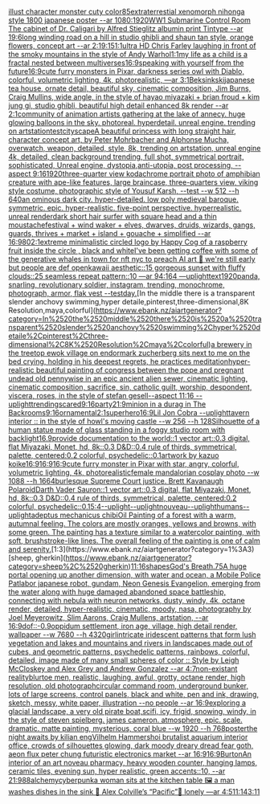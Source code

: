 [illust character monster cuty color](https://www.ebank.nz/aiartgenerator?category=illust%2520character%2520monster%2520cuty%2520color)[85](https://www.ebank.nz/aiartgenerator?category=85)[extraterrestial xenomorph nihonga style 1800 japanese poster --ar 1080:1920](https://www.ebank.nz/aiartgenerator?category=extraterrestial%2520xenomorph%2520nihonga%2520style%25201800%2520japanese%2520poster%2520--ar%25201080%3A1920)[WW1 Submarine Control Room The cabinet of Dr. Caligari  by Alfred Stieglitz albumin print Tintype --ar 19:6](https://www.ebank.nz/aiartgenerator?category=WW1%2520Submarine%2520Control%2520Room%2520The%2520cabinet%2520of%2520Dr.%2520Caligari%2520%2520by%2520Alfred%2520Stieglitz%2520albumin%2520print%2520Tintype%2520--ar%252019%3A6)[long winding road on a hill in studio ghibli and shaun tan style, orange flowers, concept art  --ar 2:1](https://www.ebank.nz/aiartgenerator?category=long%2520winding%2520road%2520on%2520a%2520hill%2520in%2520studio%2520ghibli%2520and%2520shaun%2520tan%2520style%2C%2520orange%2520flowers%2C%2520concept%2520art%2520%2520--ar%25202%3A1)[9:15](https://www.ebank.nz/aiartgenerator?category=9%3A15)[1:1](https://www.ebank.nz/aiartgenerator?category=1%3A1)[ultra HD Chris Farley laughing in front of the smoky mountains in the style of Andy Warhol](https://www.ebank.nz/aiartgenerator?category=ultra%2520HD%2520Chris%2520Farley%2520laughing%2520in%2520front%2520of%2520the%2520smoky%2520mountains%2520in%2520the%2520style%2520of%2520Andy%2520Warhol)[1:1](https://www.ebank.nz/aiartgenerator?category=1%3A1)[my life as a child is a fractal nested between multiverses](https://www.ebank.nz/aiartgenerator?category=my%2520life%2520as%2520a%2520child%2520is%2520a%2520fractal%2520nested%2520between%2520multiverses)[16:9](https://www.ebank.nz/aiartgenerator?category=16%3A9)[speaking with yourself from the future](https://www.ebank.nz/aiartgenerator?category=speaking%2520with%2520yourself%2520from%2520the%2520future)[16:9](https://www.ebank.nz/aiartgenerator?category=16%3A9)[cute furry monsters in Pixar, darkness series owl with Diablo, colorful, volumetric lighting, 4k, photorealistic, —ar 3:1](https://www.ebank.nz/aiartgenerator?category=cute%2520furry%2520monsters%2520in%2520Pixar%2C%2520darkness%2520series%2520owl%2520with%2520Diablo%2C%2520colorful%2C%2520volumetric%2520lighting%2C%25204k%2C%2520photorealistic%2C%2520%E2%80%94ar%25203%3A1)[Beksinkski](https://www.ebank.nz/aiartgenerator?category=Beksinkski)[japanese tea house, ornate detail, beautiful sky, cinematic composition, Jim Burns, Craig Mullins, wide angle, in the style of hayao miyazaki + brian froud + kim jung gi, studio ghibli, beautiful high detail enhanced 8k render --ar 2:1](https://www.ebank.nz/aiartgenerator?category=japanese%2520tea%2520house%2C%2520ornate%2520detail%2C%2520beautiful%2520sky%2C%2520cinematic%2520composition%2C%2520Jim%2520Burns%2C%2520Craig%2520Mullins%2C%2520wide%2520angle%2C%2520in%2520the%2520style%2520of%2520hayao%2520miyazaki%2520%2B%2520brian%2520froud%2520%2B%2520kim%2520jung%2520gi%2C%2520studio%2520ghibli%2C%2520beautiful%2520high%2520detail%2520enhanced%25208k%2520render%2520--ar%25202%3A1)[community of animation artists gathering at the lake of annecy. huge glowing balloons in the sky. photoreal. hyperdetail. unreal engine. trending on artstation](https://www.ebank.nz/aiartgenerator?category=community%2520of%2520animation%2520artists%2520gathering%2520at%2520the%2520lake%2520of%2520annecy.%2520huge%2520glowing%2520balloons%2520in%2520the%2520sky.%2520photoreal.%2520hyperdetail.%2520unreal%2520engine.%2520trending%2520on%2520artstation)[test](https://www.ebank.nz/aiartgenerator?category=test)[cityscape](https://www.ebank.nz/aiartgenerator?category=cityscape)[A beautiful princess with long straight hair, character concept art, by Peter Mohrbacher and Alphonse Mucha, overwatch, weapon, detailed, style, 8k, trending on artstation, unreal engine 4k, detailed, clean background trending, full shot, symmetrical portrait, sophisticated, Unreal engine, dystopia,anti-utopia, post processing, --aspect 9:16](https://www.ebank.nz/aiartgenerator?category=A%2520beautiful%2520princess%2520with%2520long%2520straight%2520hair%2C%2520character%2520concept%2520art%2C%2520by%2520Peter%2520Mohrbacher%2520and%2520Alphonse%2520Mucha%2C%2520overwatch%2C%2520weapon%2C%2520detailed%2C%2520style%2C%25208k%2C%2520trending%2520on%2520artstation%2C%2520unreal%2520engine%25204k%2C%2520detailed%2C%2520clean%2520background%2520trending%2C%2520full%2520shot%2C%2520symmetrical%2520portrait%2C%2520sophisticated%2C%2520Unreal%2520engine%2C%2520dystopia%2Canti-utopia%2C%2520post%2520processing%2C%2520--aspect%25209%3A16)[1920](https://www.ebank.nz/aiartgenerator?category=1920)[three-quarter view kodachrome portrait photo of amphibian creature with ape-like features, large braincase, three-quarters view, viking style costume, photographic style of Yousuf Karsh, --test --w 512 --h 640](https://www.ebank.nz/aiartgenerator?category=three-quarter%2520view%2520kodachrome%2520portrait%2520photo%2520of%2520amphibian%2520creature%2520with%2520ape-like%2520features%2C%2520large%2520braincase%2C%2520three-quarters%2520view%2C%2520viking%2520style%2520costume%2C%2520photographic%2520style%2520of%2520Yousuf%2520Karsh%2C%2520--test%2520--w%2520512%2520--h%2520640)[an ominous dark city. hyper-detailed. low poly medieval baroque. symmetric. epic. hyper-realistic. five-point perspective. hyperrealistic. unreal render](https://www.ebank.nz/aiartgenerator?category=an%2520ominous%2520dark%2520city.%2520hyper-detailed.%2520low%2520poly%2520medieval%2520baroque.%2520symmetric.%2520epic.%2520hyper-realistic.%2520five-point%2520perspective.%2520hyperrealistic.%2520unreal%2520render)[dark short hair surfer with square head and a thin moustache](https://www.ebank.nz/aiartgenerator?category=dark%2520short%2520hair%2520surfer%2520with%2520square%2520head%2520and%2520a%2520thin%2520moustache)[festival + wind waker + elves, dwarves, druids, wizards, gangs, guards, thrives + market + island + gouache + simplified --ar 16:9](https://www.ebank.nz/aiartgenerator?category=festival%2520%2B%2520wind%2520waker%2520%2B%2520elves%2C%2520dwarves%2C%2520druids%2C%2520wizards%2C%2520gangs%2C%2520guards%2C%2520thrives%2520%2B%2520market%2520%2B%2520island%2520%2B%2520gouache%2520%2B%2520simplified%2520--ar%252016%3A9)[80](https://www.ebank.nz/aiartgenerator?category=80)[2:1](https://www.ebank.nz/aiartgenerator?category=2%3A1)[extreme minimalistic circled logo by Happy Cog of a raspberry fruit inside the circle , black and white](https://www.ebank.nz/aiartgenerator?category=extreme%2520minimalistic%2520circled%2520logo%2520by%2520Happy%2520Cog%2520of%2520a%2520raspberry%2520fruit%2520inside%2520the%2520circle%2520%2C%2520black%2520and%2520white)[I've been getting coffee with some of the generative whales in town for nft nyc to preach AI art 🙂 we're still early but people are def open](https://www.ebank.nz/aiartgenerator?category=I%27ve%2520been%2520getting%2520coffee%2520with%2520some%2520of%2520the%2520generative%2520whales%2520in%2520town%2520for%2520nft%2520nyc%2520to%2520preach%2520AI%2520art%2520%F0%9F%99%82%2520we%27re%2520still%2520early%2520but%2520people%2520are%2520def%2520open)[kawaii aesthetic::15 gorgeous sunset with fluffy clouds::25 seamless repeat pattern::10  —ar 94:164 —uplight](https://www.ebank.nz/aiartgenerator?category=kawaii%2520aesthetic%3A%3A15%2520gorgeous%2520sunset%2520with%2520fluffy%2520clouds%3A%3A25%2520seamless%2520repeat%2520pattern%3A%3A10%2520%2520%E2%80%94ar%252094%3A164%2520%E2%80%94uplight)[text](https://www.ebank.nz/aiartgenerator?category=text)[1920](https://www.ebank.nz/aiartgenerator?category=1920)[panda, snarling, revolutionary soldier, instagram, trending, monochrome, photograph, armor, flak vest --test](https://www.ebank.nz/aiartgenerator?category=panda%2C%2520snarling%2C%2520revolutionary%2520soldier%2C%2520instagram%2C%2520trending%2C%2520monochrome%2C%2520photograph%2C%2520armor%2C%2520flak%2520vest%2520--test)[day.](https://www.ebank.nz/aiartgenerator?category=day.)[In the middle there is a transparent slender anchovy swimming,hyper detaile,pinterest,three-dimensional,8K Resolution,maya,colorful](https://www.ebank.nz/aiartgenerator?category=In%2520the%2520middle%2520there%2520is%2520a%2520transparent%2520slender%2520anchovy%2520swimming%2Chyper%2520detaile%2Cpinterest%2Cthree-dimensional%2C8K%2520Resolution%2Cmaya%2Ccolorful)[a brewery in the treetop ewok  village on endor](https://www.ebank.nz/aiartgenerator?category=a%2520brewery%2520in%2520the%2520treetop%2520ewok%2520%2520village%2520on%2520endor)[mark zucherberg sits next to me on the bed crying, holding in his deepest regrets, he practices meditation](https://www.ebank.nz/aiartgenerator?category=mark%2520zucherberg%2520sits%2520next%2520to%2520me%2520on%2520the%2520bed%2520crying%2C%2520holding%2520in%2520his%2520deepest%2520regrets%2C%2520he%2520practices%2520meditation)[hyper-realistic beautiful painting of congress between the pope and pregnant undead old pennywise in an epic ancient alien sewer, cinematic lighting, cinematic composition, sacrifice, sin, catholic guilt, worship, despondent, viscera, roses, in the style of stefan gesell--aspect 11:16 --uplight](https://www.ebank.nz/aiartgenerator?category=hyper-realistic%2520beautiful%2520painting%2520of%2520congress%2520between%2520the%2520pope%2520and%2520pregnant%2520undead%2520old%2520pennywise%2520in%2520an%2520epic%2520ancient%2520alien%2520sewer%2C%2520cinematic%2520lighting%2C%2520cinematic%2520composition%2C%2520sacrifice%2C%2520sin%2C%2520catholic%2520guilt%2C%2520worship%2C%2520despondent%2C%2520viscera%2C%2520roses%2C%2520in%2520the%2520style%2520of%2520stefan%2520gesell--aspect%252011%3A16%2520--uplight)[trending](https://www.ebank.nz/aiartgenerator?category=trending)[scared](https://www.ebank.nz/aiartgenerator?category=scared)[9:16](https://www.ebank.nz/aiartgenerator?category=9%3A16)[party](https://www.ebank.nz/aiartgenerator?category=party)[21:9](https://www.ebank.nz/aiartgenerator?category=21%3A9)[minion in a durag in The Backrooms](https://www.ebank.nz/aiartgenerator?category=minion%2520in%2520a%2520durag%2520in%2520The%2520Backrooms)[9:16](https://www.ebank.nz/aiartgenerator?category=9%3A16)[ornamental](https://www.ebank.nz/aiartgenerator?category=ornamental)[2:1](https://www.ebank.nz/aiartgenerator?category=2%3A1)[superhero](https://www.ebank.nz/aiartgenerator?category=superhero)[16:9](https://www.ebank.nz/aiartgenerator?category=16%3A9)[Lil Jon Cobra --uplight](https://www.ebank.nz/aiartgenerator?category=Lil%2520Jon%2520Cobra%2520--uplight)[tavern interior :: in the style of howl's moving castle --w 256 --h 128](https://www.ebank.nz/aiartgenerator?category=tavern%2520interior%2520%3A%3A%2520in%2520the%2520style%2520of%2520howl%27s%2520moving%2520castle%2520--w%2520256%2520--h%2520128)[Silhouette of a human statue made of glass standing in a foggy studio room with backlight](https://www.ebank.nz/aiartgenerator?category=Silhouette%2520of%2520a%2520human%2520statue%2520made%2520of%2520glass%2520standing%2520in%2520a%2520foggy%2520studio%2520room%2520with%2520backlight)[16.9](https://www.ebank.nz/aiartgenerator?category=16.9)[provide documentation to the world::1 vector art::0.3 digital, flat Miyazaki, Monet, hd, 8k::0.3 D&D::0.4 rule of thirds, symmetrical, palette, centered:0.2 colorful, psychedelic::0.1](https://www.ebank.nz/aiartgenerator?category=provide%2520documentation%2520to%2520the%2520world%3A%3A1%2520vector%2520art%3A%3A0.3%2520digital%2C%2520flat%2520Miyazaki%2C%2520Monet%2C%2520hd%2C%25208k%3A%3A0.3%2520D%26D%3A%3A0.4%2520rule%2520of%2520thirds%2C%2520symmetrical%2C%2520palette%2C%2520centered%3A0.2%2520colorful%2C%2520psychedelic%3A%3A0.1)[artwork by kazuo koike](https://www.ebank.nz/aiartgenerator?category=artwork%2520by%2520kazuo%2520koike)[16:9](https://www.ebank.nz/aiartgenerator?category=16%3A9)[16:9](https://www.ebank.nz/aiartgenerator?category=16%3A9)[16:9](https://www.ebank.nz/aiartgenerator?category=16%3A9)[cute furry monster in Pixar with star, angry, colorful, volumetric lighting, 4k, photorealistic](https://www.ebank.nz/aiartgenerator?category=cute%2520furry%2520monster%2520in%2520Pixar%2520with%2520star%2C%2520angry%2C%2520colorful%2C%2520volumetric%2520lighting%2C%25204k%2C%2520photorealistic)[female mandalorian cosplay photo --w 1088 --h 1664](https://www.ebank.nz/aiartgenerator?category=female%2520mandalorian%2520cosplay%2520photo%2520--w%25201088%2520--h%25201664)[burlesque Supreme Court justice. Brett Kavanaugh Polaroid](https://www.ebank.nz/aiartgenerator?category=burlesque%2520Supreme%2520Court%2520justice.%2520Brett%2520Kavanaugh%2520Polaroid)[Darth Vader Sauron::1 vector art::0.3 digital, flat Miyazaki, Monet, hd, 8k::0.3 D&D::0.4 rule of thirds, symmetrical, palette, centered:0.2 colorful, psychedelic::0.1](https://www.ebank.nz/aiartgenerator?category=Darth%2520Vader%2520Sauron%3A%3A1%2520vector%2520art%3A%3A0.3%2520digital%2C%2520flat%2520Miyazaki%2C%2520Monet%2C%2520hd%2C%25208k%3A%3A0.3%2520D%26D%3A%3A0.4%2520rule%2520of%2520thirds%2C%2520symmetrical%2C%2520palette%2C%2520centered%3A0.2%2520colorful%2C%2520psychedelic%3A%3A0.1)[5:4](https://www.ebank.nz/aiartgenerator?category=5%3A4)[--uplight](https://www.ebank.nz/aiartgenerator?category=--uplight)[--uplight](https://www.ebank.nz/aiartgenerator?category=--uplight)[nouveau](https://www.ebank.nz/aiartgenerator?category=nouveau)[--uplight](https://www.ebank.nz/aiartgenerator?category=--uplight)[humans](https://www.ebank.nz/aiartgenerator?category=humans)[--uplight](https://www.ebank.nz/aiartgenerator?category=--uplight)[adeptus mechanicus chibi](https://www.ebank.nz/aiartgenerator?category=adeptus%2520mechanicus%2520chibi)[Oil Painting of a forest with a warm, autumnal feeling. The colors are mostly oranges, yellows and browns, with some green. The painting has a texture similar to a watercolor painting, with soft, brushstroke-like lines. The overall feeling of the painting is one of calm and serenity.](https://www.ebank.nz/aiartgenerator?category=Oil%2520Painting%2520of%2520a%2520forest%2520with%2520a%2520warm%2C%2520autumnal%2520feeling.%2520The%2520colors%2520are%2520mostly%2520oranges%2C%2520yellows%2520and%2520browns%2C%2520with%2520some%2520green.%2520The%2520painting%2520has%2520a%2520texture%2520similar%2520to%2520a%2520watercolor%2520painting%2C%2520with%2520soft%2C%2520brushstroke-like%2520lines.%2520The%2520overall%2520feeling%2520of%2520the%2520painting%2520is%2520one%2520of%2520calm%2520and%2520serenity.)[1:3](https://www.ebank.nz/aiartgenerator?category=1%3A3)[sheep, gherkin](https://www.ebank.nz/aiartgenerator?category=sheep%2C%2520gherkin)[11:16](https://www.ebank.nz/aiartgenerator?category=11%3A16)[shapes](https://www.ebank.nz/aiartgenerator?category=shapes)[God's Breath](https://www.ebank.nz/aiartgenerator?category=God%27s%2520Breath)[.75](https://www.ebank.nz/aiartgenerator?category=.75)[A huge portal opening up another dimension, with water and ocean, a Mobile Police Patlabor japanese robot, gundam, Neon Genesis Evangelion, emerging from the water along with huge damaged abandoned space battleship, connecting with nebula with neuron networks, dusty, windy, 4k, octane render, detailed, hyper-realistic, cinematic, moody, nasa, photography by Joel Meyerowitz, Slim Aarons, Craig Mullens, artstation, --ar 16:9](https://www.ebank.nz/aiartgenerator?category=A%2520huge%2520portal%2520opening%2520up%2520another%2520dimension%2C%2520with%2520water%2520and%2520ocean%2C%2520a%2520Mobile%2520Police%2520Patlabor%2520japanese%2520robot%2C%2520gundam%2C%2520Neon%2520Genesis%2520Evangelion%2C%2520emerging%2520from%2520the%2520water%2520along%2520with%2520huge%2520damaged%2520abandoned%2520space%2520battleship%2C%2520connecting%2520with%2520nebula%2520with%2520neuron%2520networks%2C%2520dusty%2C%2520windy%2C%25204k%2C%2520octane%2520render%2C%2520detailed%2C%2520hyper-realistic%2C%2520cinematic%2C%2520moody%2C%2520nasa%2C%2520photography%2520by%2520Joel%2520Meyerowitz%2C%2520Slim%2520Aarons%2C%2520Craig%2520Mullens%2C%2520artstation%2C%2520--ar%252016%3A9)[dof::-0.9](https://www.ebank.nz/aiartgenerator?category=dof%3A%3A-0.9)[oppidum settlement, iron age, village, high detail render, wallpaper --w 7680 --h 4320](https://www.ebank.nz/aiartgenerator?category=oppidum%2520settlement%2C%2520iron%2520age%2C%2520village%2C%2520high%2520detail%2520render%2C%2520wallpaper%2520--w%25207680%2520--h%25204320)[girl](https://www.ebank.nz/aiartgenerator?category=girl)[intricate iridescent patterns that form lush vegetation and lakes and mountains and rivers in landscapes made out of cubes, and geometric patterns, psychedelic patterns, rainbows, colorful, detailed, image made of many small  spheres of color :: Style by Leigh McCloskey and Alex Grey and Andrew Gonzalez --ar 4:7](https://www.ebank.nz/aiartgenerator?category=intricate%2520iridescent%2520patterns%2520that%2520form%2520lush%2520vegetation%2520and%2520lakes%2520and%2520mountains%2520and%2520rivers%2520in%2520landscapes%2520made%2520out%2520of%2520cubes%2C%2520and%2520geometric%2520patterns%2C%2520psychedelic%2520patterns%2C%2520rainbows%2C%2520colorful%2C%2520detailed%2C%2520image%2520made%2520of%2520many%2520small%2520%2520spheres%2520of%2520color%2520%3A%3A%2520Style%2520by%2520Leigh%2520McCloskey%2520and%2520Alex%2520Grey%2520and%2520Andrew%2520Gonzalez%2520--ar%25204%3A7)[non-existant reality](https://www.ebank.nz/aiartgenerator?category=non-existant%2520reality)[blur](https://www.ebank.nz/aiartgenerator?category=blur)[toe men, realistic, laughing, awful, grotty, octane render, high resolution, old photograph](https://www.ebank.nz/aiartgenerator?category=toe%2520men%2C%2520realistic%2C%2520laughing%2C%2520awful%2C%2520grotty%2C%2520octane%2520render%2C%2520high%2520resolution%2C%2520old%2520photograph)[circular command room, underground bunker, lots of large screens, control panels, black and white, pen and ink, drawing, sketch, messy, white paper, illustration --no people --ar 16:9](https://www.ebank.nz/aiartgenerator?category=circular%2520command%2520room%2C%2520underground%2520bunker%2C%2520lots%2520of%2520large%2520screens%2C%2520control%2520panels%2C%2520black%2520and%2520white%2C%2520pen%2520and%2520ink%2C%2520drawing%2C%2520sketch%2C%2520messy%2C%2520white%2520paper%2C%2520illustration%2520--no%2520people%2520--ar%252016%3A9)[exploring a glacial landscape, a very old pirate boat,scifi, icy, frigid, snowing, windy, in the style of steven spielberg. james cameron. atmosphere, epic. scale. dramatic. matte painting, mysterious, coral blue --w 1920 --h 768](https://www.ebank.nz/aiartgenerator?category=exploring%2520a%2520glacial%2520landscape%2C%2520a%2520very%2520old%2520pirate%2520boat%2Cscifi%2C%2520icy%2C%2520frigid%2C%2520snowing%2C%2520windy%2C%2520in%2520the%2520style%2520of%2520steven%2520spielberg.%2520james%2520cameron.%2520atmosphere%2C%2520epic.%2520scale.%2520dramatic.%2520matte%2520painting%2C%2520mysterious%2C%2520coral%2520blue%2520--w%25201920%2520--h%2520768)[poster](https://www.ebank.nz/aiartgenerator?category=poster)[the night awaits by kilian eng](https://www.ebank.nz/aiartgenerator?category=the%2520night%2520awaits%2520by%2520kilian%2520eng)[Vilhelm Hammershoi brutalist aquarium interior office, crowds of silhouettes glowing, dark moody dreary dread fear goth, aeon flux peter chung futuristic electronics market --ar 16:9](https://www.ebank.nz/aiartgenerator?category=Vilhelm%2520Hammershoi%2520brutalist%2520aquarium%2520interior%2520office%2C%2520crowds%2520of%2520silhouettes%2520glowing%2C%2520dark%2520moody%2520dreary%2520dread%2520fear%2520goth%2C%2520aeon%2520flux%2520peter%2520chung%2520futuristic%2520electronics%2520market%2520--ar%252016%3A9)[16:9](https://www.ebank.nz/aiartgenerator?category=16%3A9)[Burton](https://www.ebank.nz/aiartgenerator?category=Burton)[An interior of an art noveau pharmacy, heavy wooden counter, hanging lamps, ceramic tiles, evening sun, hyper realistic, green accents::10, --ar 21:9](https://www.ebank.nz/aiartgenerator?category=An%2520interior%2520of%2520an%2520art%2520noveau%2520pharmacy%2C%2520heavy%2520wooden%2520counter%2C%2520hanging%2520lamps%2C%2520ceramic%2520tiles%2C%2520evening%2520sun%2C%2520hyper%2520realistic%2C%2520green%2520accents%3A%3A10%2C%2520--ar%252021%3A9)[88](https://www.ebank.nz/aiartgenerator?category=88)[alchemy](https://www.ebank.nz/aiartgenerator?category=alchemy)[cyberpunk](https://www.ebank.nz/aiartgenerator?category=cyberpunk)[a woman sits at the kitchen table 🖼 a man washes dishes in the sink 🎨 Alex Colville’s “Pacific”🥹 lonely —ar 4:5](https://www.ebank.nz/aiartgenerator?category=a%2520woman%2520sits%2520at%2520the%2520kitchen%2520table%2520%F0%9F%96%BC%2520a%2520man%2520washes%2520dishes%2520in%2520the%2520sink%2520%F0%9F%8E%A8%2520Alex%2520Colville%E2%80%99s%2520%E2%80%9CPacific%E2%80%9D%F0%9F%A5%B9%2520lonely%2520%E2%80%94ar%25204%3A5)[11:14](https://www.ebank.nz/aiartgenerator?category=11%3A14)[3:1](https://www.ebank.nz/aiartgenerator?category=3%3A1)[1](https://www.ebank.nz/aiartgenerator?category=1)